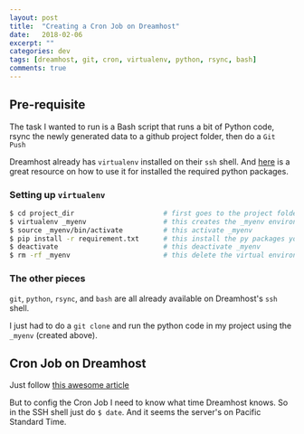 ```yaml
---
layout: post
title:  "Creating a Cron Job on Dreamhost"
date:   2018-02-06
excerpt: ""
categories: dev
tags: [dreamhost, git, cron, virtualenv, python, rsync, bash]
comments: true
---
```


## Pre-requisite
The task I wanted to run is a Bash script that runs a bit of Python code, rsync the newly generated data to a github project folder, then do a `Git Push`

Dreamhost already has `virtualenv` installed on their `ssh` shell. And [here][1] is a great resource on how to use it for installed the required python packages.

### Setting up `virtualenv`
```sh
$ cd project_dir                      # first goes to the project folder
$ virtualenv _myenv                   # this creates the _myenv environment in project_dir
$ source _myenv/bin/activate          # this activate _myenv
$ pip install -r requirement.txt      # this install the py packages you need in _myenv
$ deactivate                          # this deactivate _myenv
$ rm -rf _myenv                       # this delete the virtual environment _myenv
```

### The other pieces
`git`, `python`, `rsync`, and `bash` are all already available on Dreamhost's `ssh` shell.

I just had to do a `git clone` and run the python code in my project using the `_myenv` (created above).

## Cron Job on Dreamhost
Just follow [this awesome article][2]

But to config the Cron Job I need to know what time Dreamhost knows. So in the SSH shell just do `$ date`. And it seems the server's on Pacific Standard Time.


[1]: http://docs.python-guide.org/en/latest/dev/virtualenvs/
[2]: https://help.dreamhost.com/hc/en-us/articles/215088668-How-do-I-create-a-cron-job-
